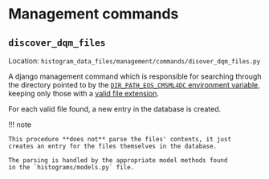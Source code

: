 # Management commands

## `discover_dqm_files`

Location: `histogram_data_files/management/commands/disover_dqm_files.py`

A django management command which is responsible for searching through
the directory pointed to by the
[`DIR_PATH_EOS_CMSML4DC` environment variable](../../config.md#dir_path_eos_cmsml4dc),
keeping only those with a [valid file extension](models.md#histogramdatafile).

For each valid file found, a new entry in the database is created. 

!!! note

	This procedure **does not** parse the files' contents, it just
	creates an entry for the files themselves in the database. 
	
	The parsing is handled by the appropriate model methods found
	in the `histograms/models.py` file.

